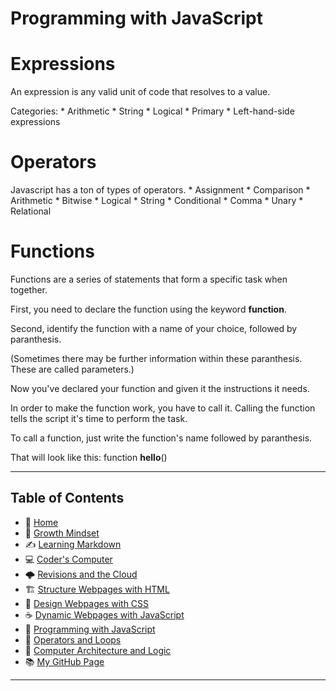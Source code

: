 
# Programming with JavaScript

# Expressions

An expression is any valid unit of code that resolves to a value. 

Categories: 
    * Arithmetic
    * String
    * Logical
    * Primary
    * Left-hand-side expressions

# Operators
    
Javascript has a ton of types of operators. 
    * Assignment
    * Comparison
    * Arithmetic
    * Bitwise
    * Logical
    * String
    * Conditional
    * Comma
    * Unary
    * Relational 

# Functions

Functions are a series of statements that form a specific task when together. 

First, you need to declare the function using the keyword **function**. 

Second, identify the function with a name of your choice, followed by paranthesis. 

(Sometimes there may be further information within these paranthesis. These are called parameters.)

Now you've declared your function and given it the instructions it needs. 

In order to make the function work, you have to call it. Calling the function tells the script it's time to perform the task. 

To call a function, just write the function's name followed by paranthesis. 

That will look like this:
        function **hello**()

_____

## **Table of Contents**
- 🏡 [Home](/README.md)
- 💭 [Growth Mindset](/growthmindset.md)
- ✍️ [Learning Markdown](/learningmarkdown.md)
- 💻 [Coder's Computer](/coderscomputer.md)
- 🌩️ [Revisions and the Cloud](/revisionscloud.md)
- 🏗️ [Structure Webpages with HTML](/structure.md)
- 🎨 [Design Webpages with CSS](/designcss.md)
- ☕ [Dynamic Webpages with JavaScript](/dynamicjava.md)
- 🌵 [Programming with JavaScript](/programjs.md)
- 🤖 [Operators and Loops](/operloops.md)
- 🧮 [Computer Architecture and Logic](/comparchlogic.md)
- 📚 [My GitHub Page](https://github.com/mistidinzy)

_____